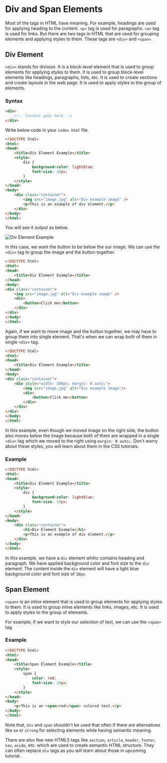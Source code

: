 # Div and Span Elements

Most of the tags in HTML have meaning. For example, headings are used for applying heading to the content. `<p>` tag is used for paragraphs. `<a>` tag is used for links. But there are two tags in HTML that are used for grouping elements and applying styles to them. These tags are `<div>` and `<span>`.

## Div Element

`<div>` stands for division. It is a block-level element that is used to group elements for applying styles to them. It is used to group block-level elements like headings, paragraphs, lists, etc. It is used to create sections and create layouts in the web page. It is used to apply styles to the group of elements.

### Syntax

```html
<div>
    <!-- Content goes here -->
</div>
```

Write below code in your `index.html` file.

```html
<!DOCTYPE html>
<html>
<head>
    <title>Div Element Example</title>
    <style>
        div {
            background-color: lightblue;
            font-size: 10px;
        }
    </style>
</head>
<body>
    <div class="container">
        <img src="image.jpg" alt="Div example image" />
        <p>This is an example of div element.</p>
    </div>
</body>
</html>
```

You will see it output as below. 

![Div Element Example](images/div-button.png)

In this case, we want the button to be below the our image. We can use the `<div>` tag to group the image and the button together.

```html
<!DOCTYPE html>
<html>
<head>
    <title>Div Element Example</title>
</head>
<body>
<div class="container">
    <img src="image.jpg" alt="Div example image" />
    <div>
        <button>Click me</button>
    </div>
</div>
</body>
</html>
```

Again, if we want to move image and the button together, we may have to group them into single element. That's when we can wrap both of them in single `<div>` tag.

```html
<!DOCTYPE html>
<html>
<head>
    <title>Div Element Example</title>
</head>
<body>
<div class="container">
    <div style="width: 100px; margin: 0 auto;">
        <img src="image.jpg" alt="Div example image"/>
        <div>
            <button>Click me</button>
        </div>
    </div>
</div>
</body>
</html>
```

In this example, even though we moved image on the right side, the button also moves below the image because both of them are wrapped in a single `<div>` tag which we moved to the right using `margin: 0 auto;`. Don't worry about these styles, you will learn about them in the CSS tutorials.

### Example

```html
<!DOCTYPE html>
<html>
<head>
    <title>Div Element Example</title>
    <style>
        div {
            background-color: lightblue;
            font-size: 10px;
        }
    </style>
</head>
<body>
    <div class="container">
        <h1>Div Element Example</h1>
        <p>This is an example of div element.</p>
    </div>
</body>
</html>
```

In this example, we have a `div` element whihc contains heading and paragraph. We have applied background color and font size to the `div` element. The content inside the `div` element will have a light blue background color and font size of `10px`.

## Span Element

`<span>` is an inline element that is used to group elements for applying styles to them. It is used to group inline elements like links, images, etc. It is used to apply styles to the group of elements.

For example, if we want to style our selection of text, we can use the `<span>` tag.

### Example

```html
<!DOCTYPE html>
<html>
<head>
    <title>Span Element Example</title>
    <style>
        span {
            color: red;
            font-size: 20px;
        }
    </style>
</head>
<body>
    <p>This is an <span>red</span> colored text.</p>
</body>
</html>
```

Note that, `div` and `span` shouldn't be used that often if there are alternatives like `em` or `strong` for selecting elements while having semantic meaning.

There are also few new HTML5 tags like `section`, `article`, `header`, `footer`, `nav`, `aside`, etc. which are used to create semantic HTML structure. They can often replace `div` tags as you will learn about those in upcoming tutorial.